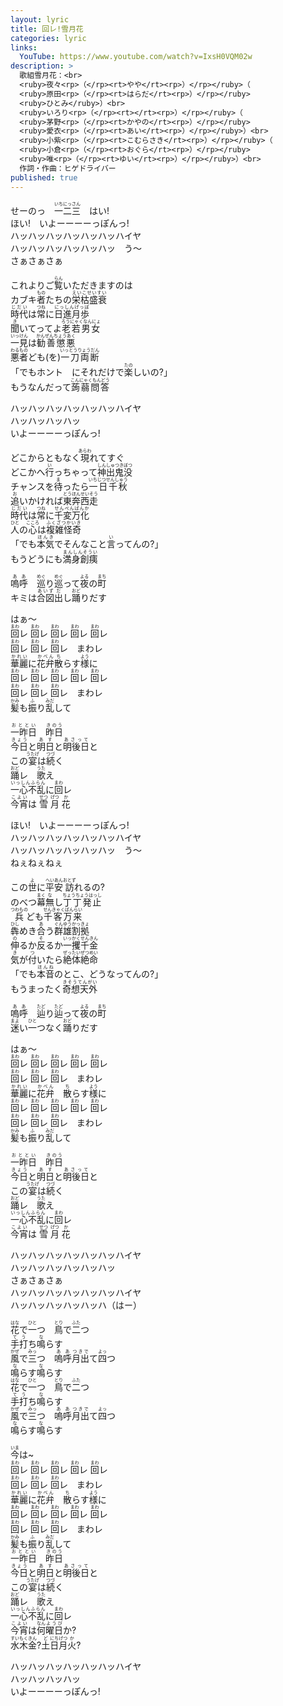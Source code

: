 ```yaml
---
layout: lyric
title: 回レ!雪月花
categories: lyric
links:
  YouTube: https://www.youtube.com/watch?v=IxsH0VQM02w
description: >  
  歌組雪月花：<br>
  <ruby>夜々<rp>（</rp><rt>やや</rt><rp>）</rp></ruby>（
  <ruby>原田<rp>（</rp><rt>はらだ</rt><rp>）</rp></ruby>
  <ruby>ひとみ</ruby>）<br>
  <ruby>いろり<rp>（</rp><rt></rt><rp>）</rp></ruby>（
  <ruby>茅野<rp>（</rp><rt>かやの</rt><rp>）</rp></ruby>
  <ruby>愛衣<rp>（</rp><rt>あい</rt><rp>）</rp></ruby>）<br>
  <ruby>小紫<rp>（</rp><rt>こむらさき</rt><rp>）</rp></ruby>（
  <ruby>小倉<rp>（</rp><rt>おぐら</rt><rp>）</rp></ruby>
  <ruby>唯<rp>（</rp><rt>ゆい</rt><rp>）</rp></ruby>）<br>
  作詞・作曲：ヒゲドライバー
published: true
---
```


せーのっ　<ruby><rb>一二三</rb><rt>いちにっさん</rt></ruby>　はい!<br>
ほい!　いよーーーーっぽんっ!<br>
ハッハッハッハッハッハッハイヤ<br>
ハッハッハッハッハッハッ　う～<br>
さぁさぁさぁ<br>

これよりご<ruby><rb>覧</rb><rt>らん</rt></ruby>いただきますのは<br>
カブキ<ruby><rb>者</rb><rt>もの</rt></ruby>たちの<ruby><rb>栄枯盛衰</rb><rt>えいこせいすい</rt></ruby><br>
<ruby><rb>時代</rb><rt>じだい</rt></ruby>は<ruby><rb>常</rb><rt>つね</rt></ruby>に<ruby><rb>日進月歩</rb><rt>にっしんげっぽ</rt></ruby><br>
<ruby><rb>聞</rb><rt>き</rt></ruby>いてってよ<ruby><rb>老若男女</rb><rt>ろうにゃくなんにょ</rt></ruby><br>
<ruby><rb>一見</rb><rt>いっけん</rt></ruby>は<ruby><rb>勧善懲悪</rb><rt>かんぜんちょうあく</rt></ruby><br>
<ruby><rb>悪</rb><rt>わる</rt></ruby><ruby><rb>者</rb><rt>もの</rt></ruby>ども(を)<ruby><rb>一刀両断</rb><rt>いっとうりょうだん</rt></ruby><br>
「でもホント　にそれだけで<ruby><rb>楽</rb><rt>たの</rt></ruby>しいの?」<br>
もうなんだって<ruby><rb>蒟蒻問答</rb><rt>こんにゃくもんどう</rt></ruby><br>

ハッハッハッハッハッハッハイヤ<br>
ハッハッハッハッ<br>
いよーーーーっぽんっ!<br>

どこからともなく<ruby><rb>現</rb><rt>あらわ</rt></ruby>れてすぐ<br>
どこかへ<ruby><rb>行</rb><rt>い</rt></ruby>っちゃって<ruby><rb>神出鬼没</rb><rt>しんしゅつきぼつ</rt></ruby><br>
チャンスを<ruby><rb>待</rb><rt>ま</rt></ruby>ったら<ruby><rb>一日千秋</rb><rt>いちじつせんしゅう</rt></ruby><br>
<ruby><rb>追</rb><rt>お</rt></ruby>いかければ<ruby><rb>東奔西走</rb><rt>とうほんせいそう</rt></ruby><br>
<ruby><rb>時代</rb><rt>じだい</rt></ruby>は<ruby><rb>常</rb><rt>つね</rt></ruby>に<ruby><rb>千変万化</rb><rt>せんぺんばんか</rt></ruby><br>
<ruby><rb>人</rb><rt>ひと</rt></ruby>の<ruby><rb>心</rb><rt>こころ</rt></ruby>は<ruby><rb>複雑怪奇</rb><rt>ふくざつかいき</rt></ruby><br>
「でも<ruby><rb>本気</rb><rt>ほんき</rt></ruby>でそんなこと<ruby><rb>言</rb><rt>い</rt></ruby>ってんの?」<br>
もうどうにも<ruby><rb>満身創痍</rb><rt>まんしんそうい</rt></ruby><br>

<ruby><rb>嗚呼</rb><rt>ああ</rt></ruby>　<ruby><rb>巡</rb><rt>めぐ</rt></ruby>り<ruby><rb>巡</rb><rt>めぐ</rt></ruby>って<ruby><rb>夜</rb><rt>よる</rt></ruby>の<ruby><rb>町</rb><rt>まち</rt></ruby><br>
キミは<ruby><rb>合図</rb><rt>あいず</rt></ruby><ruby><rb>出</rb><rt>だ</rt></ruby>し<ruby><rb>踊</rb><rt>おど</rt></ruby>りだす<br>

はぁ〜<br>
<ruby><rb>回</rb><rt>まわ</rt></ruby>レ
<ruby><rb>回</rb><rt>まわ</rt></ruby>レ
<ruby><rb>回</rb><rt>まわ</rt></ruby>レ
<ruby><rb>回</rb><rt>まわ</rt></ruby>レ
<ruby><rb>回</rb><rt>まわ</rt></ruby>レ<br>
<ruby><rb>回</rb><rt>まわ</rt></ruby>レ
<ruby><rb>回</rb><rt>まわ</rt></ruby>レ
<ruby><rb>回</rb><rt>まわ</rt></ruby>レ　まわレ<br>
<ruby><rb>華麗</rb><rt>かれい</rt></ruby>に<ruby><rb>花弁</rb><rt>かべん</rt></ruby><ruby><rb>散</rb><rt>ち</rt></ruby>らす<ruby><rb>様</rb><rt>よう</rt></ruby>に<br>
<ruby><rb>回</rb><rt>まわ</rt></ruby>レ
<ruby><rb>回</rb><rt>まわ</rt></ruby>レ
<ruby><rb>回</rb><rt>まわ</rt></ruby>レ
<ruby><rb>回</rb><rt>まわ</rt></ruby>レ
<ruby><rb>回</rb><rt>まわ</rt></ruby>レ<br>
<ruby><rb>回</rb><rt>まわ</rt></ruby>レ
<ruby><rb>回</rb><rt>まわ</rt></ruby>レ
<ruby><rb>回</rb><rt>まわ</rt></ruby>レ　まわレ<br>
<ruby><rb>髪</rb><rt>かみ</rt></ruby>も<ruby><rb>振</rb><rt>ふ</rt></ruby>り<ruby><rb>乱</rb><rt>みだ</rt></ruby>して<br>

<ruby><rb>一昨日</rb><rt>おととい</rt></ruby>　<ruby><rb>昨日</rb><rt>きのう</rt></ruby><br>
<ruby><rb>今日</rb><rt>きょう</rt></ruby>と<ruby><rb>明日</rb><rt>あす</rt></ruby>と<ruby><rb>明後日</rb><rt>あさって</rt></ruby>と<br>
この<ruby><rb>宴</rb><rt>うたげ</rt></ruby>は<ruby><rb>続</rb><rt>つづ</rt></ruby>く<br>
<ruby><rb>踊</rb><rt>おど</rt></ruby>レ　<ruby><rb>歌</rb><rt>うた</rt></ruby>え<br>
<ruby><rb>一心不乱</rb><rt>いっしんふらん</rt></ruby>に<ruby><rb>回</rb><rt>まわ</rt></ruby>レ<br>
<ruby><rb>今宵</rb><rt>こよい</rt></ruby>は
<ruby><rb>雪</rb><rt>せつ</rt></ruby>
<ruby><rb>月</rb><rt>げつ</rt></ruby>
<ruby><rb>花</rb><rt>か</rt></ruby><br>

ほい!　いよーーーーっぽんっ!<br>
ハッハッハッハッハッハッハイヤ<br>
ハッハッハッハッハッハッ　う〜<br>
ねぇねぇねぇ<br>

この<ruby><rb>世</rb><rt>よ</rt></ruby>に<ruby><rb>平安</rb><rt>へいあん</rt></ruby><ruby><rb>訪</rb><rt>おとず</rt></ruby>れるの?<br>
のべつ<ruby><rb>幕</rb><rt>まく</rt></ruby><ruby><rb>無</rb><rt>な</rt></ruby>し<ruby><rb>丁丁発止</rb><rt>ちょうちょうはっし</rt></ruby><br>
<ruby><rb>兵</rb><rt>つわもの</rt></ruby>ども<ruby><rb>千客万来</rb><rt>せんきゃくばんらい</rt></ruby><br>
<ruby><rb>犇</rb><rt>ひし</rt></ruby>めき<ruby><rb>合</rb><rt>あ</rt></ruby>う<ruby><rb>群雄割拠</rb><rt>ぐんゆうかっきょ</rt></ruby><br>
<ruby><rb>伸</rb><rt>の</rt></ruby>るか<ruby><rb>反</rb><rt>そ</rt></ruby>るか<ruby><rb>一攫千金</rb><rt>いっかくせんきん</rt></ruby><br>
<ruby><rb>気</rb><rt>き</rt></ruby>が<ruby><rb>付</rb><rt>つ</rt></ruby>いたら<ruby><rb>絶体絶命</rb><rt>ぜったいぜつめい</rt></ruby><br>
「でも<ruby><rb>本音</rb><rt>ほんね</rt></ruby>のとこ、どうなってんの?」<br>
もうまったく<ruby><rb>奇想天外</rb><rt>きそうてんがい</rt></ruby><br>

<ruby><rb>嗚呼</rb><rt>ああ</rt></ruby>　<ruby><rb>辿</rb><rt>たど</rt></ruby>り<ruby><rb>辿</rb><rt>たど</rt></ruby>って<ruby><rb>夜</rb><rt>よる</rt></ruby>の<ruby><rb>町</rb><rt>まち</rt></ruby><br>
<ruby><rb>迷</rb><rt>まよ</rt></ruby>い<ruby><rb>一</rb><rt>ひと</rt></ruby>つなく<ruby><rb>踊</rb><rt>おど</rt></ruby>りだす<br>

はぁ〜<br>
<ruby><rb>回</rb><rt>まわ</rt></ruby>レ
<ruby><rb>回</rb><rt>まわ</rt></ruby>レ
<ruby><rb>回</rb><rt>まわ</rt></ruby>レ
<ruby><rb>回</rb><rt>まわ</rt></ruby>レ
<ruby><rb>回</rb><rt>まわ</rt></ruby>レ<br>
<ruby><rb>回</rb><rt>まわ</rt></ruby>レ
<ruby><rb>回</rb><rt>まわ</rt></ruby>レ
<ruby><rb>回</rb><rt>まわ</rt></ruby>レ　まわレ<br>
<ruby><rb>華麗</rb><rt>かれい</rt></ruby>に<ruby><rb>花弁</rb><rt>かべん</rt></ruby>　<ruby><rb>散</rb><rt>ち</rt></ruby>らす<ruby><rb>様</rb><rt>よう</rt></ruby>に<br>
<ruby><rb>回</rb><rt>まわ</rt></ruby>レ
<ruby><rb>回</rb><rt>まわ</rt></ruby>レ
<ruby><rb>回</rb><rt>まわ</rt></ruby>レ
<ruby><rb>回</rb><rt>まわ</rt></ruby>レ
<ruby><rb>回</rb><rt>まわ</rt></ruby>レ<br>
<ruby><rb>回</rb><rt>まわ</rt></ruby>レ
<ruby><rb>回</rb><rt>まわ</rt></ruby>レ
<ruby><rb>回</rb><rt>まわ</rt></ruby>レ　まわレ<br>
<ruby><rb>髪</rb><rt>かみ</rt></ruby>も<ruby><rb>振</rb><rt>ふ</rt></ruby>り<ruby><rb>乱</rb><rt>みだ</rt></ruby>して<br>

<ruby><rb>一昨日</rb><rt>おととい</rt></ruby>　<ruby><rb>昨日</rb><rt>きのう</rt></ruby><br>
<ruby><rb>今日</rb><rt>きょう</rt></ruby>と<ruby><rb>明日</rb><rt>あす</rt></ruby>と<ruby><rb>明後日</rb><rt>あさって</rt></ruby>と<br>
この<ruby><rb>宴</rb><rt>うたげ</rt></ruby>は<ruby><rb>続</rb><rt>つづ</rt></ruby>く<br>
<ruby><rb>踊</rb><rt>おど</rt></ruby>レ　<ruby><rb>歌</rb><rt>うた</rt></ruby>え<br>
<ruby><rb>一心不乱</rb><rt>いっしんふらん</rt></ruby>に<ruby><rb>回</rb><rt>まわ</rt></ruby>レ<br>
<ruby><rb>今宵</rb><rt>こよい</rt></ruby>は
<ruby><rb>雪</rb><rt>せつ</rt></ruby>
<ruby><rb>月</rb><rt>げつ</rt></ruby>
<ruby><rb>花</rb><rt>か</rt></ruby><br>

ハッハッハッハッハッハッハイヤ<br>
ハッハッハッハッハッハッ<br>さぁさぁさぁ<br>
ハッハッハッハッハッハッハイヤ<br>
ハッハッハッハッハッハ（はー）<br>

<ruby><rb>花</rb><rt>はな</rt></ruby>で<ruby><rb>一</rb><rt>ひと</rt></ruby>つ　<ruby><rb>鳥</rb><rt>とり</rt></ruby>で<ruby><rb>二</rb><rt>ふた</rt></ruby>つ<br>
<ruby><rb>手打</rb><rt>てう</rt></ruby>ち<ruby><rb>鳴</rb><rt>な</rt></ruby>らす<br>
<ruby><rb>風</rb><rt>かぜ</rt></ruby>で<ruby><rb>三</rb><rt>みっ</rt></ruby>つ　<ruby><rb>嗚呼</rb><rt>ああ</rt></ruby><ruby><rb>月出</rb><rt>つきで</rt></ruby>て<ruby><rb>四</rb><rt>よっ</rt></ruby>つ<br>
<ruby><rb>鳴</rb><rt>な</rt></ruby>らす<ruby><rb>鳴</rb><rt>な</rt></ruby>らす<br>
<ruby><rb>花</rb><rt>はな</rt></ruby>で<ruby><rb>一</rb><rt>ひと</rt></ruby>つ　<ruby><rb>鳥</rb><rt>とり</rt></ruby>で<ruby><rb>二</rb><rt>ふた</rt></ruby>つ<br>
<ruby><rb>手打</rb><rt>てう</rt></ruby>ち<ruby><rb>鳴</rb><rt>な</rt></ruby>らす<br>
<ruby><rb>風</rb><rt>かぜ</rt></ruby>で<ruby><rb>三</rb><rt>みっ</rt></ruby>つ　<ruby><rb>嗚呼</rb><rt>ああ</rt></ruby><ruby><rb>月出</rb><rt>つきで</rt></ruby>て<ruby><rb>四</rb><rt>よっ</rt></ruby>つ<br>
<ruby><rb>鳴</rb><rt>な</rt></ruby>らす<ruby><rb>鳴</rb><rt>な</rt></ruby>らす<br>

<ruby><rb>今</rb><rt>いま</rt></ruby>は~<br>
<ruby><rb>回</rb><rt>まわ</rt></ruby>レ
<ruby><rb>回</rb><rt>まわ</rt></ruby>レ
<ruby><rb>回</rb><rt>まわ</rt></ruby>レ
<ruby><rb>回</rb><rt>まわ</rt></ruby>レ
<ruby><rb>回</rb><rt>まわ</rt></ruby>レ<br>
<ruby><rb>回</rb><rt>まわ</rt></ruby>レ
<ruby><rb>回</rb><rt>まわ</rt></ruby>レ
<ruby><rb>回</rb><rt>まわ</rt></ruby>レ　まわレ<br>
<ruby><rb>華麗</rb><rt>かれい</rt></ruby>に<ruby><rb>花弁</rb><rt>かべん</rt></ruby>　<ruby><rb>散</rb><rt>ち</rt></ruby>らす<ruby><rb>様</rb><rt>よう</rt></ruby>に<br>
<ruby><rb>回</rb><rt>まわ</rt></ruby>レ
<ruby><rb>回</rb><rt>まわ</rt></ruby>レ
<ruby><rb>回</rb><rt>まわ</rt></ruby>レ
<ruby><rb>回</rb><rt>まわ</rt></ruby>レ
<ruby><rb>回</rb><rt>まわ</rt></ruby>レ<br>
<ruby><rb>回</rb><rt>まわ</rt></ruby>レ
<ruby><rb>回</rb><rt>まわ</rt></ruby>レ
<ruby><rb>回</rb><rt>まわ</rt></ruby>レ　まわレ<br>
<ruby><rb>髪</rb><rt>かみ</rt></ruby>も<ruby><rb>振</rb><rt>ふ</rt></ruby>り<ruby><rb>乱</rb><rt>みだ</rt></ruby>して<br>
<ruby><rb>一昨日</rb><rt>おととい</rt></ruby>　<ruby><rb>昨日</rb><rt>きのう</rt></ruby><br>
<ruby><rb>今日</rb><rt>きょう</rt></ruby>と<ruby><rb>明日</rb><rt>あす</rt></ruby>と<ruby><rb>明後日</rb><rt>あさって</rt></ruby>と<br>
この<ruby><rb>宴</rb><rt>うたげ</rt></ruby>は<ruby><rb>続</rb><rt>つづ</rt></ruby>く<br>
<ruby><rb>踊</rb><rt>おど</rt></ruby>レ　<ruby><rb>歌</rb><rt>うた</rt></ruby>え<br>
<ruby><rb>一心不乱</rb><rt>いっしんふらん</rt></ruby>に<ruby><rb>回</rb><rt>まわ</rt></ruby>レ<br>
<ruby><rb>今宵</rb><rt>こよい</rt></ruby>は<ruby><rb>何</rb><rt>なん</rt></ruby><ruby><rb>曜日</rb><rt>ようび</rt></ruby>か?<br>
<ruby><rb>水</rb><rt>すい</rt></ruby><ruby><rb>木</rb><rt>もく</rt></ruby><ruby><rb>金</rb><rt>きん</rt></ruby>?<ruby><rb>土</rb><rt>ど</rt></ruby><ruby><rb>日</rb><rt>にち</rt></ruby><ruby><rb>月</rb><rt>げつ</rt></ruby><ruby><rb>火</rb><rt>か</rt></ruby>?<br>

ハッハッハッハッハッハッハイヤ<br>
ハッハッハッハッ<br>
いよーーーーっぽんっ!<br>
